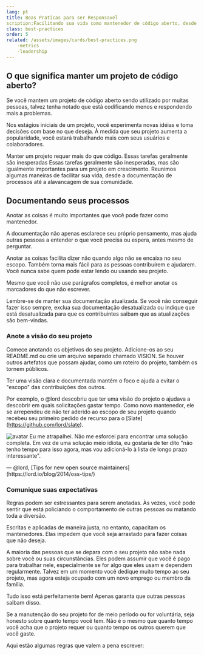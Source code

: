 ```yaml
---
lang: pt
title: Boas Praticas para ser Responsavel
scription:Facilitando sua vida como mantenedor de código aberto, desde a documentação de processos até a evolução de sua comunidade.
class: best-practices
order: 5
related: /assets/images/cards/best-practices.png
    -metrics
    -leadership
---
```

## O que significa manter um projeto de código aberto?
Se você mantem um projeto de código aberto sendo utilizado por muitas pessoas, talvez tenha notado que está codificando menos e respondendo mais a problemas.

Nos estágios iniciais de um projeto, você experimenta novas idéias e toma decisões com base no que deseja. À medida que seu projeto aumenta a popularidade, você estará trabalhando mais com seus usuários e colaboradores.

Manter um projeto requer mais do que código. Essas tarefas geralmente são inesperadas Essas tarefas geralmente são inesperadas, mas são igualmente importantes para um projeto em crescimento. Reunimos algumas maneiras de facilitar sua vida, desde a documentação de processos até a alavancagem de sua comunidade.

## Documentando seus processos

Anotar as coisas é muito importantes que você pode fazer como mantenedor.

A documentação não apenas esclarece seu próprio pensamento, mas ajuda outras pessoas a entender o que você precisa ou espera, antes mesmo de perguntar.

Anotar as coisas facilita dizer não quando algo não se encaixa no seu escopo. Também torna mais fácil para as pessoas contribuírem e ajudarem. Você nunca sabe quem pode estar lendo ou usando seu projeto.

Mesmo que você não use parágrafos completos, é melhor anotar os marcadores do que não escrever.

Lembre-se de manter sua documentação atualizada. Se você não conseguir fazer isso sempre, exclua sua documentação desatualizada ou indique que está desatualizada para que os contribuintes saibam que as atualizações são bem-vindas.

### Anote a visão do seu projeto
Comece anotando os objetivos do seu projeto. Adicione-os ao seu README.md ou crie um arquivo separado chamado VISION. Se houver outros artefatos que possam ajudar, como um roteiro do projeto, também os tornem públicos.

Ter uma visão clara e documentada mantém o foco e ajuda a evitar o "escopo" das contribuições dos outros.

Por exemplo, o @lord descobriu que ter uma visão do projeto o ajudava a descobrir em quais solicitações gastar tempo. Como novo mantenedor, ele se arrependeu de não ter aderido ao escopo de seu projeto quando recebeu seu primeiro pedido de recurso para o [Slate] (https://github.com/lord/slate).

<aside markdown="1" class="pquote">
  <img src="https://avatars.githubusercontent.com/lord?s=180" class="pquote-avatar" alt="avatar">
  Eu me atrapalhei. Não me esforcei para encontrar uma solução completa. Em vez de uma solução meio idiota, eu gostaria de ter dito "não tenho tempo para isso agora, mas vou adicioná-lo à lista de longo prazo interessante".
  <p markdown="1" class="pquote-credit">
— @lord, [Tips for new open source maintainers](https://lord.io/blog/2014/oss-tips/)
  </p>
</aside>

### Comunique suas expectativas

Regras podem ser estressantes para serem anotadas. Às vezes, você pode sentir que está policiando o comportamento de outras pessoas ou matando toda a diversão.

Escritas e aplicadas de maneira justa, no entanto, capacitam os mantenedores. Elas impedem que você seja arrastado para fazer coisas que não deseja.

A maioria das pessoas que se depara com o seu projeto não sabe nada sobre você ou suas circunstâncias. Eles podem assumir que você é pago para trabalhar nele, especialmente se for algo que eles usam e dependem regularmente. Talvez em um momento você dedique muito tempo ao seu projeto, mas agora esteja ocupado com um novo emprego ou membro da família.

Tudo isso está perfeitamente bem! Apenas garanta que outras pessoas saibam disso.

Se a manutenção do seu projeto for de meio período ou for voluntária, seja honesto sobre quanto tempo você tem. Não é o mesmo que quanto tempo você acha que o projeto requer ou quanto tempo os outros querem que você gaste.

Aqui estão algumas regras que valem a pena escrever:
